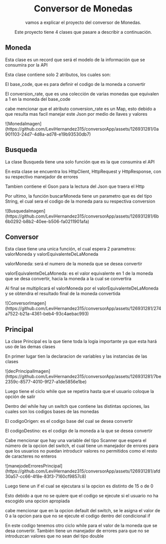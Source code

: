 <h1 align="center"> Conversor de Monedas </h1>

<p align="center">vamos a explicar el proyecto del conversor de Monedas.<p>
<p align="center">Este proyecto tiene 4 clases que pasare a describir a continuación.<p>

<h2>Moneda</h2>
<p>Esta clase es un record que será el modelo de la información que se consumira por la API</p>
<p>Esta clase contiene solo 2 atributos, los cuales son:</p>
<p>El base_code, que es para definir el codigo de la moneda a convertir</p>
<p>El conversion_rate, que es una colección de varias monedas que equivalen a 1 en la moneda del base_code</p>
<p>cabe mencionar que el atributo conversion_rate es un Map, esto debido a que resulta mas facil manejar este Json por medio de llaves y valores</p>
![MonedaImagen](https://github.com/LeviHernandez315/conversorApp/assets/126931281/0a901103-24d7-4d8a-ad78-e19b93530db7)
<h2>Busqueda</h2>
<p>La clase Busqueda tiene una solo función que es la que consumira el API</p>
<p>En esta clase se encuentra los HttpClient, HttpRequest y HttpResponse, con su respectivo manejador de errores<p>
<p>Tambien contiene el Gson para la lectura del Json que traera el Http<p>
<p>Por ultimo, la función buscarMoneda tiene un parametro que es del tipo String, el cual sera el codigo de la moneda para su respectiva conversion<p>
![BusquedaImagen](https://github.com/LeviHernandez315/conversorApp/assets/126931281/6b6b0292-b8b2-40ee-b506-fa0211901afa)
<h2>Conversor</h2>
<p>Esta clase tiene una unica función, el cual espera 2 parametros: valorMoneda y valorEquivalenteDeLaMoneda<p>
<p>valorMoneda: será el numero de la moneda que se desea convertir<p>
<p>valorEquivalenteDeLaMoneda: es el valor equivalente en 1 de la moneda que se desa convertir, hacia la moneda a la cual se convertira<p>
<p>Al final se multiplicará el valorMoneda por el valorEquivalenteDeLaMoneda y se obtendra el resultado final de la moneda convertida<p>
![ConversorImagen](https://github.com/LeviHernandez315/conversorApp/assets/126931281/274a7522-b21a-4361-beb4-93c4aebac993)
<h2>Principal</h2>
<p>La clase Principal es la que tiene toda la logia importante ya que esta hará uso de las demas clases<p>
<p>En primer lugar tien la declaracion de variables y las instancias de las clases<p>
  ![decPrincipalImagen](https://github.com/LeviHernandez315/conversorApp/assets/126931281/7be2359c-8577-4010-9f27-a1de5856e1be)

<p>Luego tiene el ciclo while que se repetira hasta que el usuario coloque la opción de salir<p>
<p>Dentro del while hay un switch que contiene las distintas opciones, las cuales son los codigos bases de las monedas<p>
<p>El codigoOrigen: es el codigo base del cual se desea convertir<p>
<p>El codigoDestino: es el codigo de la moneda a la que se desea convertir<p>
<p>Cabe mencionar que hay una variable del tipo Scanner que espera el número de la opcion del switch, el cual tiene un manejador de errores para que los usuarios no puedan introducir valores no permitidos como el resto de caracteres no enteros<p>
  ![manejodeErroresPrincipal](https://github.com/LeviHernandez315/conversorApp/assets/126931281/afd30a57-cc66-4f8e-83f3-7160cf9857c8)

<p>Luego tiene un if el cual se ejecutara si la opcion es distinto de 15 o de 0<p>
<p>Esto debido a que no se quiere que el codigo se ejecute si el usuario no ha escogido una opcion apropiada<p>
<p>cabe mencionar que en la opcion default del switch, se le asigna el valor de 0 a la opcion para que no se ejecute el codigo dentro del condicional if<p>
<p>En este codigo tenemos otro ciclo while para el valor de la moneda que se desa convertir. También tiene un manejador de errores para que no se introduzcan valores que no sean del tipo double<p>




